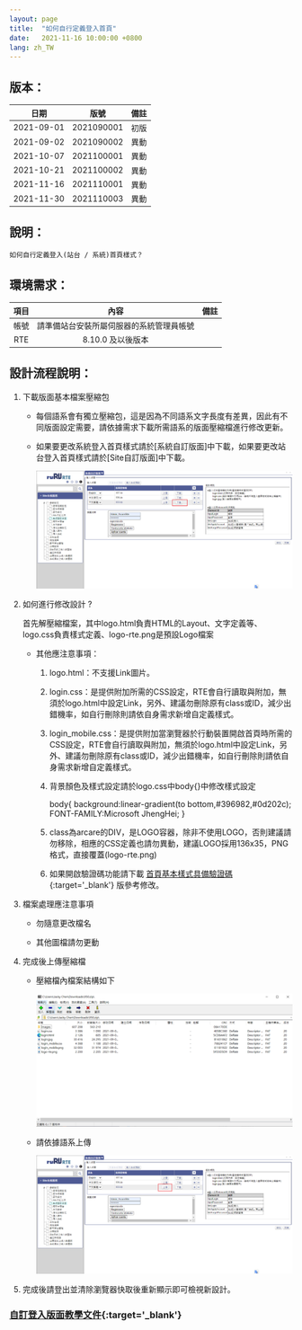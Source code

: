 ```yaml
---
layout: page
title:  "如何自行定義登入首頁"
date:   2021-11-16 10:00:00 +0800
lang: zh_TW
---
```


## 版本：

|日期|版號|備註|
|:--:|:--:|:--:|
|2021-09-01|2021090001|初版|
|2021-09-02|2021090002|異動|
|2021-10-07|2021100001|異動|
|2021-10-21|2021100002|異動|
|2021-11-16|2021110001|異動|
|2021-11-30|2021110003|異動|

## 說明：

    如何自行定義登入(站台 / 系統)首頁樣式？

## 環境需求：

|項目|內容|備註|
|:--:|:--:|:--:|
|帳號|請準備站台安裝所屬伺服器的系統管理員帳號||
|RTE|8.10.0 及以後版本||

## 設計流程說明：

1. 下載版面基本檔案壓縮包

   - 每個語系會有獨立壓縮包，這是因為不同語系文字長度有差異，因此有不同版面設定需要，請依據需求下載所需語系的版面壓縮檔進行修改更新。
   - 如果要更改系統登入首頁樣式請於[系統自訂版面]中下載，如果要更改站台登入首頁樣式請於[Site自訂版面]中下載。

      ![alt 下載版面基本檔案包](img/001.png)

2. 如何進行修改設計 ?

    首先解壓縮檔案，其中logo.html負責HTML的Layout、文字定義等、logo.css負責樣式定義、logo-rte.png是預設Logo檔案

    * 其他應注意事項：

      1. logo.html：不支援Link圖片。

      2. login.css：是提供附加所需的CSS設定，RTE會自行讀取與附加，無須於logo.html中設定Link，另外、建議勿刪除原有class或ID，減少出錯機率，如自行刪除則請依自身需求新增自定義樣式。

      3. login_mobile.css：是提供附加當瀏覽器於行動裝置開啟首頁時所需的CSS設定，RTE會自行讀取與附加，無須於logo.html中設定Link，另外、建議勿刪除原有class或ID，減少出錯機率，如自行刪除則請依自身需求新增自定義樣式。

      4. 背景顏色及樣式設定請於logo.css中body{}中修改樣式設定

          body{
              background:linear-gradient(to bottom,#396982,#0d202c);
              FONT-FAMILY:Microsoft JhengHei;
          }

      5. class為arcare的DIV，是LOGO容器，除非不使用LOGO，否則建議請勿移除，相應的CSS定義也請勿異動，建議LOGO採用136x35，PNG格式，直接覆蓋(logo-rte.png)

      6. 如果開啟驗證碼功能請下載 [首頁基本樣式具備驗證碼](950.zip){:target='_blank'} 版參考修改。

3. 檔案處理應注意事項

    * 勿隨意更改檔名

    * 其他圖檔請勿更動

4. 完成後上傳壓縮檔<br>

    * 壓縮檔內檔案結構如下

        ![alt 壓縮檔內檔案結構](img/002.png)

    * 請依據語系上傳

        ![alt 上傳相應語系的版面設定壓縮檔](img/003.png)

5. 完成後請登出並清除瀏覽器快取後重新顯示即可檢視新設計。

### [自訂登入版面教學文件](自訂登入版面.pdf){:target='_blank'}
